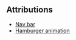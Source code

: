 ## Attributions
- [Nav bar](https://dev.to/devggaurav/let-s-build-a-responsive-navbar-and-hamburger-menu-using-html-css-and-javascript-4gci)
- [Hamburger animation](https://www.w3schools.com/howto/howto_css_menu_icon.asp)